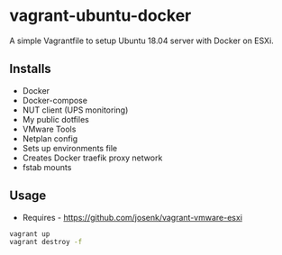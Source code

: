 # vagrant-ubuntu-docker

A simple Vagrantfile to setup Ubuntu 18.04 server with Docker on ESXi.

## Installs

* Docker
* Docker-compose
* NUT client (UPS monitoring)
* My public dotfiles
* VMware Tools
* Netplan config
* Sets up environments file
* Creates Docker traefik proxy network
* fstab mounts

## Usage

* Requires - <https://github.com/josenk/vagrant-vmware-esxi>

```bash
vagrant up
vagrant destroy -f
```
